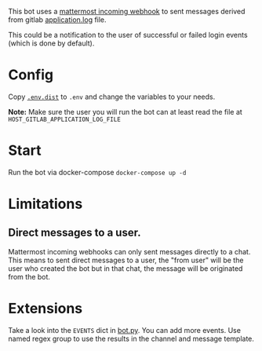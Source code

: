 This bot uses a [mattermost incoming webhook](https://docs.mattermost.com/developer/webhooks-incoming.html) 
to sent messages derived from gitlab [application.log](https://docs.gitlab.com/ee/administration/logs.html#applicationlog) file.

This could be a notification to the user of successful or failed login events (which is done by default).

# Config
Copy [`.env.dist`](.env.dist) to `.env` and change the variables to your needs.

**Note:** Make sure the user you will run the bot can at least read the file at `HOST_GITLAB_APPLICATION_LOG_FILE`
 
# Start
Run the bot via docker-compose `docker-compose up -d`

# Limitations
## Direct messages to a user.
Mattermost incoming webhooks can only sent messages directly to a chat. This means to sent direct messages to a user,
 the "from user" will be the user who created the bot but in that chat, the message will be originated from the bot.

# Extensions
Take a look into the `EVENTS` dict in [bot.py](bot.py). You can add more events. Use named regex group to use the 
results in the channel and message template.
